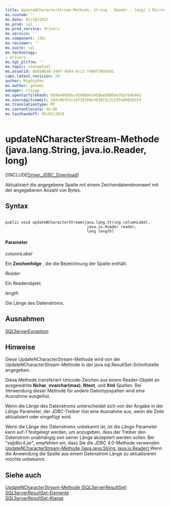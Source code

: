 ```yaml
---
title: UpdateNCharacterStream-Methode, String - Reader - long) | Microsoft Docs
ms.custom: ''
ms.date: 01/19/2017
ms.prod: sql
ms.prod_service: drivers
ms.service: ''
ms.component: jdbc
ms.reviewer: ''
ms.suite: sql
ms.technology:
- drivers
ms.tgt_pltfrm: ''
ms.topic: conceptual
ms.assetid: db0a96a8-248f-4664-9c13-f480f309ab91
caps.latest.revision: 20
author: MightyPen
ms.author: genemi
manager: craigg
ms.openlocfilehash: 6b9ee8605bc4240b0e34b9be888b9a78a7d4b461
ms.sourcegitcommit: 2ddc0bfb3ce2f2b160e3638f1c2c237a898263f4
ms.translationtype: MT
ms.contentlocale: de-DE
ms.lasthandoff: 05/03/2018
---
```

# <a name="updatencharacterstream-method-javalangstring-javaioreader-long"></a>updateNCharacterStream-Methode (java.lang.String, java.io.Reader, long)
[!INCLUDE[Driver_JDBC_Download](../../../includes/driver_jdbc_download.md)]

  Aktualisiert die angegebene Spalte mit einem Zeichendatenstromwert mit der angegebenen Anzahl von Bytes.  
  
## <a name="syntax"></a>Syntax  
  
```  
  
public void updateNCharacterStream(java.lang.String columnLabel,  
                                    java.io.Reader reader,  
                                    long length)  
```  
  
#### <a name="parameters"></a>Parameter  
 *columnLabel*  
  
 Ein **Zeichenfolge** , die die Bezeichnung der Spalte enthält.  
  
 *Reader*  
  
 Ein Readerobjekt.  
  
 *length*  
  
 Die Länge des Datenstroms.  
  
## <a name="exceptions"></a>Ausnahmen  
 [SQLServerException](../../../connect/jdbc/reference/sqlserverexception-class.md)  
  
## <a name="remarks"></a>Hinweise  
 Diese UpdateNCharacterStream-Methode wird von der UpdateNCharacterStream-Methode in der java.sql.ResultSet-Schnittstelle angegeben.  
  
 Diese Methode transferiert Unicode-Zeichen aus einem Reader-Objekt an ausgewählte **Nchar**, **nvarchar(max)**, **Ntext**, und **Xml** Spalten. Bei Verwendung dieser Methode für andere Datentypspalten wird eine Ausnahme ausgelöst.  
  
 Wenn die Länge des Datenstroms unterscheidet sich von der Angabe in der *Länge* Parameter, der JDBC-Treiber löst eine Ausnahme aus, wenn die Zeile aktualisiert oder eingefügt wird.  
  
 Wenn die Länge des Datenstroms unbekannt ist, ist die *Länge* Parameter kann auf-1 festgelegt werden, um anzugeben, dass der Treiber den Datenstrom unabhängig von seiner Länge akzeptiert werden sollen. Bei "sqljdbc4.jar", empfehlen wir, dass Sie die JDBC 4.0-Methode verwenden [UpdateNCharacterStream-Methode &#40;java.lang.String, java.io.Reader&#41; ](../../../connect/jdbc/reference/updatencharacterstream-method-java-lang-string-java-io-reader.md) Wenn die Anwendung die Spalte aus einem Datenstrom Länge zu aktualisieren möchte unbekannt.  
  
## <a name="see-also"></a>Siehe auch  
 [UpdateNCharacterStream-Methode &#40;SQLServerResultSet&#41;](../../../connect/jdbc/reference/updatencharacterstream-method-sqlserverresultset.md)   
 [SQLServerResultSet-Elemente](../../../connect/jdbc/reference/sqlserverresultset-members.md)   
 [SQLServerResultSet-Klasse](../../../connect/jdbc/reference/sqlserverresultset-class.md)  
  
  
